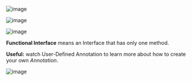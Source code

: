 ![image](https://user-images.githubusercontent.com/77439221/220241198-0af78c94-ef37-4b38-b9e3-b58576b3c610.png)


![image](https://user-images.githubusercontent.com/77439221/220242708-e09f6581-1eb9-4000-828f-20083b4e4142.png)


![image](https://user-images.githubusercontent.com/77439221/220242747-7cf05556-d8e2-42d0-b220-4071b40c56aa.png)


**Functional Interface** means an Interface that has only one method.


**Useful:** watch User-Defined Annotation to learn more about how to create your own _Annotation_.


![image](https://user-images.githubusercontent.com/77439221/220245578-3f7c284a-4093-46e5-b067-78ffae4fb654.png)
